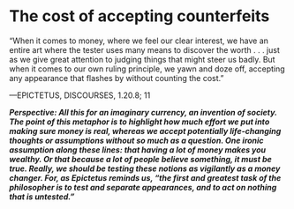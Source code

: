 # The cost of accepting counterfeits

“When it comes to money, where we feel our clear interest, we have an entire art where the tester uses many means to discover the worth . . . just as we give great attention to judging things that might steer us badly. But when it comes to our own ruling principle, we yawn and doze off, accepting any appearance that flashes by without counting the cost.”

—EPICTETUS, DISCOURSES, 1.20.8; 11

***Perspective: All this for an imaginary currency, an invention of society. The point of this metaphor is to highlight how much effort we put into making sure money is real, whereas we accept potentially life-changing thoughts or assumptions without so much as a question. One ironic assumption along these lines: that having a lot of money makes you wealthy. Or that because a lot of people believe something, it must be true. Really, we should be testing these notions as vigilantly as a money changer. For, as Epictetus reminds us, “the first and greatest task of the philosopher is to test and separate appearances, and to act on nothing that is untested.”***